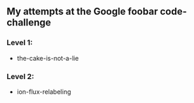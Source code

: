 ## My attempts at the Google foobar code-challenge

### Level 1:

* the-cake-is-not-a-lie

### Level 2:
* ion-flux-relabeling